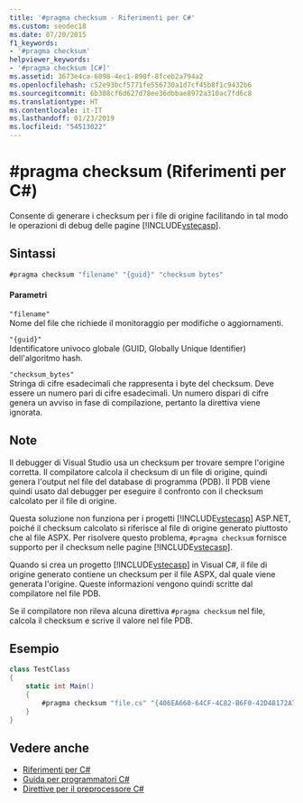 ```yaml
---
title: '#pragma checksum - Riferimenti per C#'
ms.custom: seodec18
ms.date: 07/20/2015
f1_keywords:
- '#pragma checksum'
helpviewer_keywords:
- '#pragma checksum [C#]'
ms.assetid: 3673e4ca-6098-4ec1-890f-8fceb2a794a2
ms.openlocfilehash: c52e93bcf5771fe556730a1d7cf45b8f1c9432b6
ms.sourcegitcommit: 6b308cf6d627d78ee36dbbae8972a310ac7fd6c8
ms.translationtype: HT
ms.contentlocale: it-IT
ms.lasthandoff: 01/23/2019
ms.locfileid: "54513022"
---
```

# <a name="pragma-checksum-c-reference"></a>#pragma checksum (Riferimenti per C#)
Consente di generare i checksum per i file di origine facilitando in tal modo le operazioni di debug delle pagine [!INCLUDE[vstecasp](~/includes/vstecasp-md.md)].  
  
## <a name="syntax"></a>Sintassi  
  
```csharp
#pragma checksum "filename" "{guid}" "checksum bytes"  
```  
  
#### <a name="parameters"></a>Parametri  
 `"filename"`  
 Nome del file che richiede il monitoraggio per modifiche o aggiornamenti.  
  
 `"{guid}"`  
 Identificatore univoco globale (GUID, Globally Unique Identifier) dell'algoritmo hash.  
  
 `"checksum_bytes"`  
 Stringa di cifre esadecimali che rappresenta i byte del checksum. Deve essere un numero pari di cifre esadecimali. Un numero dispari di cifre genera un avviso in fase di compilazione, pertanto la direttiva viene ignorata.  
  
## <a name="remarks"></a>Note  
 Il debugger di Visual Studio usa un checksum per trovare sempre l'origine corretta. Il compilatore calcola il checksum di un file di origine, quindi genera l'output nel file del database di programma (PDB). Il PDB viene quindi usato dal debugger per eseguire il confronto con il checksum calcolato per il file di origine.  
  
 Questa soluzione non funziona per i progetti [!INCLUDE[vstecasp](~/includes/vstecasp-md.md)] ASP.NET, poiché il checksum calcolato si riferisce al file di origine generato piuttosto che al file ASPX. Per risolvere questo problema, `#pragma checksum` fornisce supporto per il checksum nelle pagine [!INCLUDE[vstecasp](~/includes/vstecasp-md.md)].  
  
 Quando si crea un progetto [!INCLUDE[vstecasp](~/includes/vstecasp-md.md)] in Visual C#, il file di origine generato contiene un checksum per il file ASPX, dal quale viene generata l'origine. Queste informazioni vengono quindi scritte dal compilatore nel file PDB.  
  
 Se il compilatore non rileva alcuna direttiva `#pragma checksum` nel file, calcola il checksum e scrive il valore nel file PDB.  
  
## <a name="example"></a>Esempio  
  
```csharp
class TestClass  
{  
    static int Main()  
    {  
        #pragma checksum "file.cs" "{406EA660-64CF-4C82-B6F0-42D48172A799}" "ab007f1d23d9" // New checksum  
    }  
}  
```  
  
## <a name="see-also"></a>Vedere anche

- [Riferimenti per C#](../../../csharp/language-reference/index.md)
- [Guida per programmatori C#](../../../csharp/programming-guide/index.md)
- [Direttive per il preprocessore C#](../../../csharp/language-reference/preprocessor-directives/index.md)
